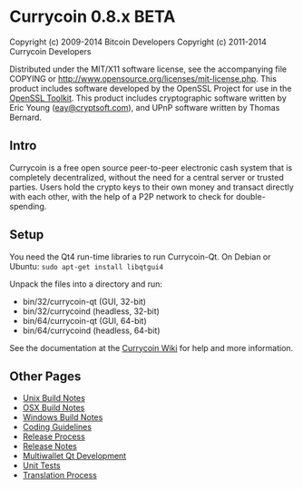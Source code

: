 Currycoin 0.8.x BETA
====================

Copyright (c) 2009-2014 Bitcoin Developers
Copyright (c) 2011-2014 Currycoin Developers

Distributed under the MIT/X11 software license, see the accompanying
file COPYING or http://www.opensource.org/licenses/mit-license.php.
This product includes software developed by the OpenSSL Project for use in the [OpenSSL Toolkit](http://www.openssl.org/). This product includes
cryptographic software written by Eric Young ([eay@cryptsoft.com](mailto:eay@cryptsoft.com)), and UPnP software written by Thomas Bernard.


Intro
---------------------
Currycoin is a free open source peer-to-peer electronic cash system that is
completely decentralized, without the need for a central server or trusted
parties.  Users hold the crypto keys to their own money and transact directly
with each other, with the help of a P2P network to check for double-spending.


Setup
---------------------
You need the Qt4 run-time libraries to run Currycoin-Qt. On Debian or Ubuntu:
	`sudo apt-get install libqtgui4`

Unpack the files into a directory and run:

- bin/32/currycoin-qt (GUI, 32-bit)
- bin/32/currycoind (headless, 32-bit)
- bin/64/currycoin-qt (GUI, 64-bit)
- bin/64/currycoind (headless, 64-bit)

See the documentation at the [Currycoin Wiki](http://currycoin.info)
for help and more information.


Other Pages
---------------------
- [Unix Build Notes](build-unix.md)
- [OSX Build Notes](build-osx.md)
- [Windows Build Notes](build-msw.md)
- [Coding Guidelines](coding.md)
- [Release Process](release-process.md)
- [Release Notes](release-notes.md)
- [Multiwallet Qt Development](multiwallet-qt.md)
- [Unit Tests](unit-tests.md)
- [Translation Process](translation_process.md)
